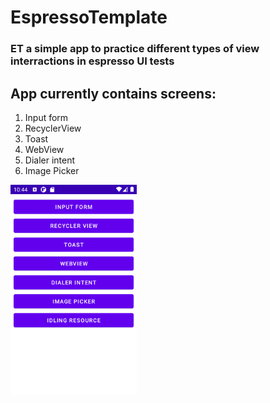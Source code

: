 # EspressoTemplate 

### ET a simple app to practice different types of view interractions in espresso UI tests

## App currently contains screens:
1. Input form
2. RecyclerView
3. Toast
4. WebView
5. Dialer intent
6. Image Picker



<img src="app/src/main/res/readme/main_screen.png" width="40%" height="40%"/>



